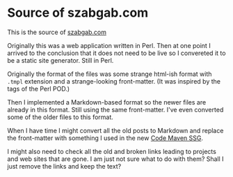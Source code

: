 # Source of szabgab.com

This is the source of [szabgab.com](https://szabgab.com/)


Originally this was a web application written in Perl. Then at one point I arrived to the conclusion that it does not need to be live so I convereted it to be a static site generator.
Still in Perl.

Originally the format of the files was some strange html-ish format with `.tmpl` extension and a strange-looking front-matter. (It was inspired by the tags of the Perl POD.)

Then I implemented a Markdown-based format so the newer files are already in this format. Still using the same front-matter. I've even converted some of the older files to this format.

When I have time I might convert all the old posts to Markdown and replace the front-matter with something I used in the new [Code Maven SSG](https://ssg.code-maven.com/).

I might also need to check all the old and broken links leading to projects and web sites that are gone. I am just not sure what to do with them? Shall I just remove the links and keep the text?


